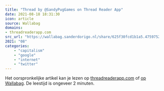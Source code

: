 ```yaml
---
title: "Thread by @SandyPugGames on Thread Reader App"
date: 2021-08-18 18:31:30
icon: article
source: Wallabag
domains:
- threadreaderapp.com
src_url: "https://wallabag.sanderdorigo.nl/share/625f30fcd1b1a5.47597527"
2021: "08"
categories:
    - "capitalism"
    - "google"
    - "internet"
    - "twitter"
---
```

Het oorspronkelijke artikel kan je lezen op [threadreaderapp.com](https://threadreaderapp.com/thread/1403797949164015617.html) of [op Wallabag](https://wallabag.sanderdorigo.nl/share/625f30fcd1b1a5.47597527). De leestijd is ongeveer 2 minuten.